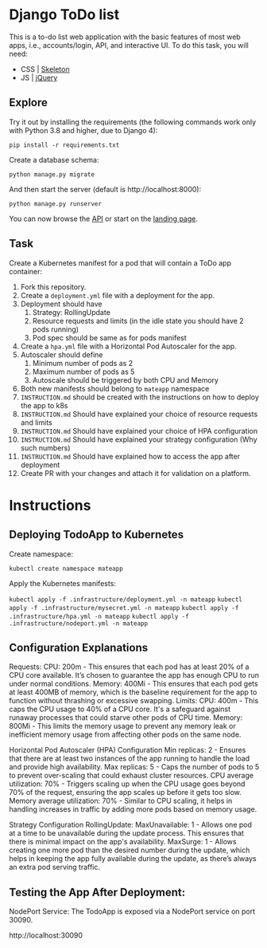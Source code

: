 # Django ToDo list

This is a to-do list web application with the basic features of most web apps, i.e., accounts/login, API, and interactive UI. To do this task, you will need:

- CSS | [Skeleton](http://getskeleton.com/)
- JS  | [jQuery](https://jquery.com/)

## Explore

Try it out by installing the requirements (the following commands work only with Python 3.8 and higher, due to Django 4):

```
pip install -r requirements.txt
```

Create a database schema:

```
python manage.py migrate
```

And then start the server (default is http://localhost:8000):

```
python manage.py runserver
```

You can now browse the [API](http://localhost:8000/api/) or start on the [landing page](http://localhost:8000/).

## Task

Create a Kubernetes manifest for a pod that will contain a ToDo app container:

1. Fork this repository.
1. Create a `deployment.yml` file with a deployment for the app.
1. Deployment should have
    1. Strategy: RollingUpdate
    1. Resource requests and limits (in the idle state you should have 2 pods running)
    1. Pod spec should be same as for pods manifest
1. Create a `hpa.yml` file with a Horizontal Pod Autoscaler for the app.
1. Autoscaler should define
    1. Minimum number of pods as 2
    2. Maximum number of pods as 5
    3. Autoscale should be triggered by both CPU and Memory
1. Both new manifests should belong to `mateapp` namespace
1. `INSTRUCTION.md` should be created with the instructions on how to deploy the app to k8s
1. `INSTRUCTION.md` Should have explained your choice of resource requests and limits
1. `INSTRUCTION.md` Should have explained your choice of HPA configuration
1. `INSTRUCTION.md` Should have explained your strategy configuration (Why such numbers)
1. `INSTRUCTION.md` Should have explained how to access the app after deployment
1. Create PR with your changes and attach it for validation on a platform.


# Instructions

## Deploying TodoApp to Kubernetes

Create namespace:

`kubectl create namespace mateapp`

Apply the Kubernetes manifests:

`kubectl apply -f .infrastructure/deployment.yml -n mateapp`
`kubectl apply -f .infrastructure/mysecret.yml -n mateapp`
`kubectl apply -f .infrastructure/hpa.yml -n mateapp`
`kubectl apply -f .infrastructure/nodeport.yml -n mateapp`

## Configuration Explanations

Requests:
CPU: 200m - This ensures that each pod has at least 20% of a CPU core available. It’s chosen to guarantee the app has enough CPU to run under normal conditions.
Memory: 400Mi - This ensures that each pod gets at least 400MB of memory, which is the baseline requirement for the app to function without thrashing or excessive swapping.
Limits:
CPU: 400m - This caps the CPU usage to 40% of a CPU core. It's a safeguard against runaway processes that could starve other pods of CPU time.
Memory: 800Mi - This limits the memory usage to prevent any memory leak or inefficient memory usage from affecting other pods on the same node.

Horizontal Pod Autoscaler (HPA) Configuration
Min replicas: 2 - Ensures that there are at least two instances of the app running to handle the load and provide high availability.
Max replicas: 5 - Caps the number of pods to 5 to prevent over-scaling that could exhaust cluster resources.
CPU average utilization: 70% - Triggers scaling up when the CPU usage goes beyond 70% of the request, ensuring the app scales up before it gets too slow.
Memory average utilization: 70% - Similar to CPU scaling, it helps in handling increases in traffic by adding more pods based on memory usage.

Strategy Configuration
RollingUpdate:
MaxUnavailable: 1 - Allows one pod at a time to be unavailable during the update process. This ensures that there is minimal impact on the app's availability.
MaxSurge: 1 - Allows creating one more pod than the desired number during the update, which helps in keeping the app fully available during the update, as there’s always an extra pod serving traffic.

## Testing the App After Deployment:
NodePort Service: The TodoApp is exposed via a NodePort service on port 30090.

http://localhost:30090